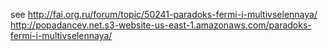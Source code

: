 see
http://fai.org.ru/forum/topic/50241-paradoks-fermi-i-multivselennaya/
http://popadancev.net.s3-website-us-east-1.amazonaws.com/paradoks-fermi-i-multivselennaya/